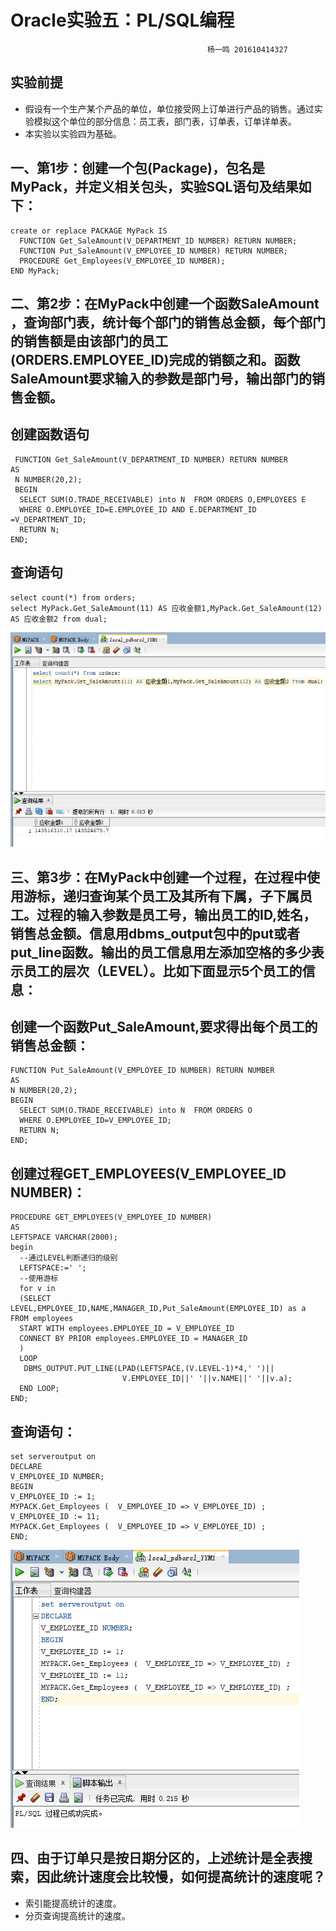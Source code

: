 **Oracle实验五：PL/SQL编程**  
========
                                                杨一鸣 201610414327
实验前提
-------
- 假设有一个生产某个产品的单位，单位接受网上订单进行产品的销售。通过实验模拟这个单位的部分信息：员工表，部门表，订单表，订单详单表。
- 本实验以实验四为基础。

一、第1步：创建一个包(Package)，包名是MyPack，并定义相关包头，实验SQL语句及结果如下：
-------
    create or replace PACKAGE MyPack IS
      FUNCTION Get_SaleAmount(V_DEPARTMENT_ID NUMBER) RETURN NUMBER;
      FUNCTION Put_SaleAmount(V_EMPLOYEE_ID NUMBER) RETURN NUMBER;
      PROCEDURE Get_Employees(V_EMPLOYEE_ID NUMBER);
    END MyPack;
 
二、第2步：在MyPack中创建一个函数SaleAmount ，查询部门表，统计每个部门的销售总金额，每个部门的销售额是由该部门的员工(ORDERS.EMPLOYEE_ID)完成的销额之和。函数SaleAmount要求输入的参数是部门号，输出部门的销售金额。
---------
## 创建函数语句
     FUNCTION Get_SaleAmount(V_DEPARTMENT_ID NUMBER) RETURN NUMBER
    AS
     N NUMBER(20,2);
     BEGIN
      SELECT SUM(O.TRADE_RECEIVABLE) into N  FROM ORDERS O,EMPLOYEES E
      WHERE O.EMPLOYEE_ID=E.EMPLOYEE_ID AND E.DEPARTMENT_ID =V_DEPARTMENT_ID;
      RETURN N;
    END;
## 查询语句
    select count(*) from orders;
    select MyPack.Get_SaleAmount(11) AS 应收金额1,MyPack.Get_SaleAmount(12) AS 应收金额2 from dual;
![image](https://github.com/snowball1998/Oracle/blob/master/test5/1.png)  


三、第3步：在MyPack中创建一个过程，在过程中使用游标，递归查询某个员工及其所有下属，子下属员工。过程的输入参数是员工号，输出员工的ID,姓名，销售总金额。信息用dbms_output包中的put或者put_line函数。输出的员工信息用左添加空格的多少表示员工的层次（LEVEL）。比如下面显示5个员工的信息：
---------
## 创建一个函数Put_SaleAmount,要求得出每个员工的销售总金额：
    FUNCTION Put_SaleAmount(V_EMPLOYEE_ID NUMBER) RETURN NUMBER
    AS
    N NUMBER(20,2);
    BEGIN
      SELECT SUM(O.TRADE_RECEIVABLE) into N  FROM ORDERS O
      WHERE O.EMPLOYEE_ID=V_EMPLOYEE_ID;
      RETURN N;
    END;  
    
## 创建过程GET_EMPLOYEES(V_EMPLOYEE_ID NUMBER)：
    PROCEDURE GET_EMPLOYEES(V_EMPLOYEE_ID NUMBER)
    AS
    LEFTSPACE VARCHAR(2000);
    begin
      --通过LEVEL判断递归的级别
      LEFTSPACE:=' ';
      --使用游标
      for v in
      (SELECT LEVEL,EMPLOYEE_ID,NAME,MANAGER_ID,Put_SaleAmount(EMPLOYEE_ID) as a FROM employees
      START WITH employees.EMPLOYEE_ID = V_EMPLOYEE_ID
      CONNECT BY PRIOR employees.EMPLOYEE_ID = MANAGER_ID
      )
      LOOP
       DBMS_OUTPUT.PUT_LINE(LPAD(LEFTSPACE,(V.LEVEL-1)*4,' ')||
                             V.EMPLOYEE_ID||' '||v.NAME||' '||v.a);
      END LOOP;
    END;  
    
## 查询语句：
    set serveroutput on
    DECLARE
    V_EMPLOYEE_ID NUMBER;    
    BEGIN
    V_EMPLOYEE_ID := 1;
    MYPACK.Get_Employees (  V_EMPLOYEE_ID => V_EMPLOYEE_ID) ;  
    V_EMPLOYEE_ID := 11;
    MYPACK.Get_Employees (  V_EMPLOYEE_ID => V_EMPLOYEE_ID) ;    
    END;  
 ![image](https://github.com/snowball1998/Oracle/blob/master/test5/2.png)  

四、由于订单只是按日期分区的，上述统计是全表搜索，因此统计速度会比较慢，如何提高统计的速度呢？
--------
- 索引能提高统计的速度。
- 分页查询提高统计的速度。
